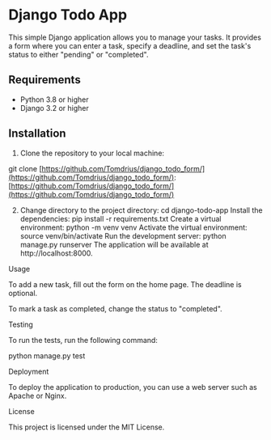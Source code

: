 # Django Todo App

This simple Django application allows you to manage your tasks. It provides a form where you can enter a task, specify a deadline, and set the task's status to either "pending" or "completed".

## Requirements

* Python 3.8 or higher
* Django 3.2 or higher

## Installation

1. Clone the repository to your local machine:

git clone [https://github.com/Tomdrius/django_todo_form/](https://github.com/Tomdrius/django_todo_form/): [https://github.com/Tomdrius/django_todo_form/](https://github.com/Tomdrius/django_todo_form/)

2. Change directory to the project directory:
cd django-todo-app
Install the dependencies:
pip install -r requirements.txt
Create a virtual environment:
python -m venv venv
Activate the virtual environment:
source venv/bin/activate
Run the development server:
python manage.py runserver
The application will be available at http://localhost:8000.

Usage

To add a new task, fill out the form on the home page. The deadline is optional.

To mark a task as completed, change the status to "completed".

Testing

To run the tests, run the following command:

python manage.py test

Deployment

To deploy the application to production, you can use a web server such as Apache or Nginx.

License

This project is licensed under the MIT License.